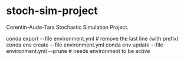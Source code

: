 # stoch-sim-project
Corentin-Aude-Tara Stochastic Simulation Project. 

conda export --file environment.yml # remove the last line (with prefix)
conda env create --file environment.yml
conda env update --file environment.yml --prune # needs environment to be active